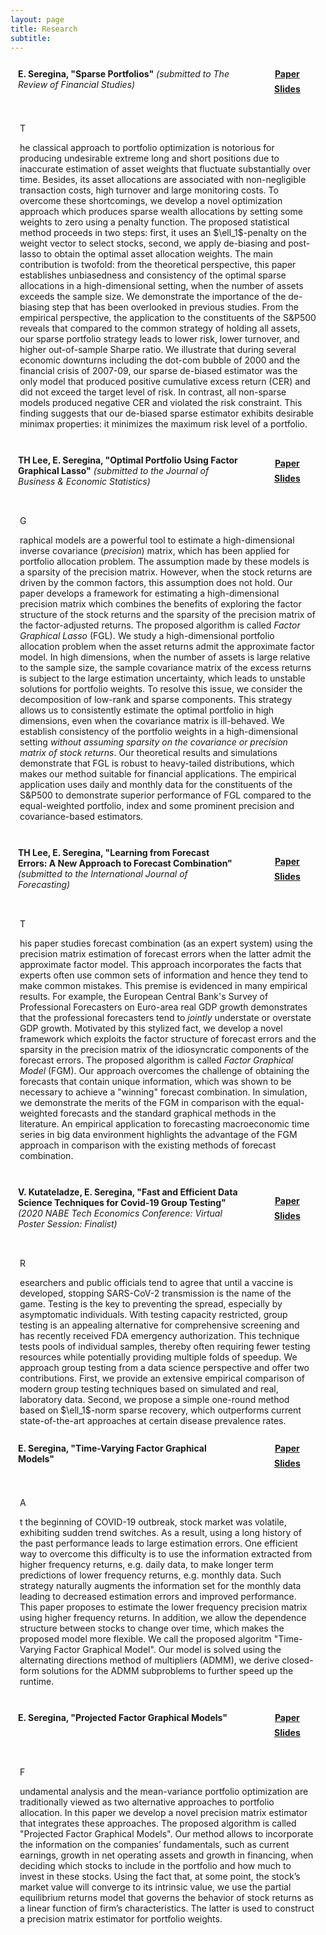 ```yaml
---
layout: page
title: Research
subtitle:
---
```


<style>
.socialcolor{
  color: var(--footertextcol);
}
.btn-new{
  background-color:var(--footertextcol);color: var(--backcol);
}
.btn-new:hover{
  background-color:var(--posthovercol);color: white;
}
.wrapper {
max-width: 1024px;
margin: 0 auto;
}
.wrapper > * {
background-color: var(--headbackcol);
border-radius: 5px;
padding: 12px;
}
.wrapper {
display: grid;
grid-template-columns: repeat(12, [col-start] 1fr);
grid-gap: 5px;
}
.item1 {
grid-column: col-start 1 / span 9;
grid-row: 1/2;
}
.item2 {
grid-column: col-start 1 / span 12 ;
grid-row: 2 / 7;
padding: 15px;
}
.item3 {
grid-column: col-start 10 / span 3;
grid-row: 1/2;
  display: flex;
  justify-content: center;
  align-items: center;
} 
</style>


<div class="wrapper">
  <div class="item1">
    <b>E. Seregina, "Sparse Portfolios"</b> <i>(submitted to The Review of Financial Studies)</i>
  </div>
  <div class="item2">
    <p class="dropcap">T</p>he classical approach to portfolio optimization is notorious for producing undesirable extreme long and short positions due to inaccurate estimation of asset weights that fluctuate substantially over time. Besides, its asset allocations are associated with non-negligible transaction costs, high turnover and large monitoring costs. To overcome these shortcomings, we develop a novel optimization approach which produces sparse wealth allocations by setting some weights to zero using a penalty function. The proposed statistical method proceeds in two steps: first, it uses an $\ell_1$-penalty on the weight vector to select stocks, second, we apply de-biasing and post-lasso to obtain the optimal asset allocation weights. The main contribution is twofold: from the theoretical perspective, this paper establishes unbiasedness and consistency of the optimal sparse allocations in a high-dimensional setting, when the number of assets exceeds the sample size. We demonstrate the importance of the de-biasing step that has been overlooked in previous studies. From the empirical perspective, the application to the constituents of the S&P500 reveals that compared to the common strategy of holding all assets, our sparse portfolio strategy leads to lower risk, lower turnover, and higher out-of-sample Sharpe ratio. We illustrate that during several economic downturns including the dot-com bubble of 2000 and the financial crisis of 2007-09, our sparse de-biased estimator was the only model that produced positive cumulative excess return (CER) and did not exceed the target level of risk. In contrast, all non-sparse models produced negative CER and violated the risk constraint. This finding suggests that our de-biased sparse estimator exhibits desirable minimax properties: it minimizes the maximum risk level of a portfolio.
  </div>
  <div class="item3">
    <center> 
      <a href="/pdfs/JMP.pdf" type="button" class="btn btn-new btn-sm" title="Job Market Paper"><i class="fas fa-file-pdf fa-lg"></i><b> Paper</b></a> 
      <span style="display:block; height: 7px;"></span>
      <a href="/pdfs/JMPpres.pdf" type="button" class="btn btn-new btn-sm" title="CV"><i class="fas fa-file-pdf fa-lg"></i><b> Slides</b></a>
    </center>
  </div>
</div>

<span style="display:block; height: 0px;"></span>


<div class="wrapper">
  <div class="item1">
    <b>TH Lee, E. Seregina, "Optimal Portfolio Using Factor Graphical Lasso"</b> <i>(submitted to the Journal of Business & Economic Statistics)</i>
  </div>
  <div class="item2">
    <p class="dropcap">G</p>raphical models are a powerful tool to estimate a high-dimensional inverse covariance (<i>precision</i>) matrix, which has been applied for portfolio allocation problem. The assumption made by these models is a sparsity of the precision matrix. However, when the stock returns are driven by the common factors, this assumption does not hold.
		Our paper develops a framework for estimating a high-dimensional precision matrix which combines the benefits of exploring the factor structure of the stock returns and the sparsity of the precision matrix of the factor-adjusted returns. The proposed algorithm is called <i>Factor Graphical Lasso</i> (FGL). We study a high-dimensional portfolio allocation problem when the asset returns admit the approximate factor model. In high dimensions, when the number of assets is large relative to the sample size, the sample covariance matrix of the excess returns is subject to the large estimation uncertainty, which leads to unstable solutions for portfolio weights. To resolve this issue, we consider the decomposition of low-rank and sparse components. This strategy allows us to consistently estimate the optimal portfolio in high dimensions, even when the covariance matrix is ill-behaved. We establish consistency of the portfolio weights in a high-dimensional setting <i>without assuming sparsity on the covariance or precision matrix of stock returns</i>. Our theoretical results and simulations demonstrate that FGL is robust to heavy-tailed distributions, which makes our method suitable for financial applications. The empirical application uses daily and monthly data for the constituents of the S&P500 to demonstrate superior performance of FGL compared to the equal-weighted portfolio, index and some prominent precision and covariance-based estimators. 
  </div>
  <div class="item3">
    <center> 
      <a href="/pdfs/FGLabstract.pdf" type="button" class="btn btn-new btn-sm" title="Optimal Portfolio Using Factor Graphical Lasso"><i class="fas fa-file-pdf fa-lg"></i><b> Paper</b></a> 
      <span style="display:block; height: 7px;"></span>
      <a href="/pdfs/CV.pdf" type="button" class="btn btn-new btn-sm" title="CV"><i class="fas fa-file-pdf fa-lg"></i><b> Slides</b></a>
    </center>
  </div>
</div>

<span style="display:block; height: 0px;"></span>

<div class="wrapper">
  <div class="item1">
    <b>TH Lee, E. Seregina, "Learning from Forecast Errors: A New Approach to Forecast Combination"</b> <i>(submitted to the International Journal of Forecasting)</i>
  </div>
  <div class="item2">
    <p class="dropcap">T</p>his paper studies forecast combination (as an expert system) using the precision matrix estimation of forecast errors when the latter admit the approximate factor model. This approach incorporates the facts that experts often use common sets of information and hence they tend to make common mistakes. This premise is evidenced in many empirical results. For example, the European Central Bank's Survey of Professional Forecasters on Euro-area real GDP growth demonstrates that the professional forecasters tend to <i>jointly</i> understate or overstate GDP growth. Motivated by this stylized fact, we develop a novel framework which exploits the factor structure of forecast errors and the sparsity in the precision matrix of the idiosyncratic components of the forecast errors. The proposed algorithm is called <i>Factor Graphical Model</i> (FGM). Our approach overcomes the challenge of obtaining the forecasts that contain unique information, which was shown to be necessary to achieve a "winning" forecast combination. In simulation, we demonstrate the merits of the FGM in comparison with the equal-weighted forecasts and the standard graphical methods in the literature. An empirical application to forecasting macroeconomic time series in big data environment highlights the advantage of the FGM approach in comparison with the existing methods of forecast combination. 
  </div>
  <div class="item3">
    <center> 
      <a href="/pdfs/Forecastingabstract.pdf" type="button" class="btn btn-new btn-sm" title="Learning from Forecast Errors"><i class="fas fa-file-pdf fa-lg"></i><b> Paper</b></a> 
      <span style="display:block; height: 7px;"></span>
      <a href="/pdfs/LearningfromForecastErrorsSlides.pdf" type="button" class="btn btn-new btn-sm" title="CV"><i class="fas fa-file-pdf fa-lg"></i><b> Slides</b></a>
    </center>
      </div>
</div>

<span style="display:block; height: 0px;"></span>


<div class="wrapper">
  <div class="item1">
    <b>V. Kutateladze, E. Seregina, "Fast and Efficient Data Science Techniques for Covid-19 Group Testing"</b> <i>(2020 NABE Tech Economics Conference: Virtual Poster Session: Finalist)</i>
  </div>
  <div class="item2">
    <p class="dropcap">R</p>esearchers and public officials tend to agree that until a vaccine is developed, stopping SARS-CoV-2 transmission is the name of the game. Testing is the key to preventing the spread, especially by asymptomatic individuals. With testing capacity restricted, group testing is an appealing alternative for comprehensive screening and has recently received FDA emergency authorization. This technique tests pools of individual samples, thereby often requiring fewer testing resources while potentially providing multiple folds of speedup. We approach group testing from a data science perspective and offer two contributions. First, we provide an extensive empirical comparison of modern group testing techniques based on simulated and real, laboratory data. Second, we propose a simple one-round method based on $\ell_1$-norm sparse recovery, which outperforms current state-of-the-art approaches at certain disease prevalence rates.
  </div>
  <div class="item3">
    <center> 
      <a href="/pdfs/CV.pdf" type="button" class="btn btn-new btn-sm" title="Covid-19 Group Testing"><i class="fas fa-file-pdf fa-lg"></i><b> Paper</b></a> 
      <span style="display:block; height: 7px;"></span>
      <a href="/pdfs/covidslides.pdf" type="button" class="btn btn-new btn-sm" title="CV"><i class="fas fa-file-pdf fa-lg"></i><b> Slides</b></a>
    </center>
  </div>
</div>
<span style="display:block; height: 0px;"></span>


<div class="wrapper">
  <div class="item1">
    <b>E. Seregina, "Time-Varying Factor Graphical Models"</b>
  </div>
  <div class="item2">
    <p class="dropcap">A</p>t the beginning of COVID-19 outbreak, stock market was volatile, exhibiting sudden trend switches. As a result, using a long history of the past performance leads to large estimation errors. One efficient way to overcome this difficulty is to use the information extracted from higher frequency returns, e.g. daily data, to make longer term predictions of lower frequency returns, e.g. monthly data. Such strategy naturally augments the information set for the monthly data leading to decreased estimation errors and improved performance. This paper proposes to estimate the lower frequency precision matrix using higher frequency returns. In addition, we allow the dependence structure between stocks to change over time, which makes the proposed model more flexible. We call the proposed algoritm "Time-Varying Factor Graphical Model". Our model is solved using the alternating directions method of multipliers (ADMM), we derive closed-form solutions for the ADMM subproblems to further speed up the runtime.
  </div>
  <div class="item3">
    <center> 
      <a href="/pdfs/CV.pdf" type="button" class="btn btn-new btn-sm" title="Time-Varying Factor Graphical Models"><i class="fas fa-file-pdf fa-lg"></i><b> Paper</b></a> 
      <span style="display:block; height: 7px;"></span>
      <a href="/pdfs/CV.pdf" type="button" class="btn btn-new btn-sm" title="CV"><i class="fas fa-file-pdf fa-lg"></i><b> Slides</b></a>
    </center>
  </div>
</div>

<span style="display:block; height: 0px;"></span>


<div class="wrapper">
  <div class="item1">
    <b>E. Seregina, "Projected Factor Graphical Models"</b>
  </div>
  <div class="item2">
    <p class="dropcap">F</p>undamental analysis and the mean-variance portfolio optimization are traditionally viewed as two alternative approaches to portfolio allocation. In this paper we develop a novel precision matrix estimator that integrates these approaches. The proposed algorithm is called "Projected Factor Graphical Models". Our method allows to incorporate the information on the companies’ fundamentals, such as current earnings, growth in net operating assets and growth in financing, when deciding which stocks to include in the portfolio and how much to invest in these stocks. Using the fact that, at some point, the stock’s market value will converge to its intrinsic value, we use the partial equilibrium returns model that governs the behavior of stock returns as a linear function of firm’s characteristics. The latter is used to construct a precision matrix estimator for portfolio weights.
  </div>
  <div class="item3">
    <center> 
      <a href="/pdfs/CV.pdf" type="button" class="btn btn-new btn-sm" title="Projected Factor Graphical Models"><i class="fas fa-file-pdf fa-lg"></i><b> Paper</b></a> 
      <span style="display:block; height: 7px;"></span>
      <a href="/pdfs/CV.pdf" type="button" class="btn btn-new btn-sm" title="CV"><i class="fas fa-file-pdf fa-lg"></i><b> Slides</b></a>
    </center>
  </div>
</div>